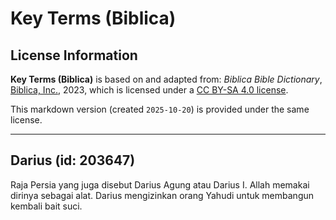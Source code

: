 # Key Terms (Biblica)

## License Information

**Key Terms (Biblica)** is based on and adapted from: _Biblica Bible Dictionary_, [Biblica, Inc.](https://www.biblica.com/), 2023, which is licensed under a [CC BY-SA 4.0 license](https://creativecommons.org/licenses/by-sa/4.0/legalcode.en).

This markdown version (created `2025-10-20`) is provided under the same license.



--------------------------------

## Darius (id: 203647)

Raja Persia yang juga disebut Darius Agung atau Darius I. Allah memakai dirinya sebagai alat. Darius mengizinkan orang Yahudi untuk membangun kembali bait suci. 


